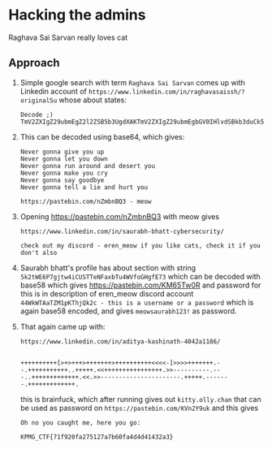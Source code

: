 # Hacking the admins

Raghava Sai Sarvan really loves cat

## Approach

1. Simple google search with term `Raghava Sai Sarvan` comes up with Linkedin account of `https://www.linkedin.com/in/raghavasaissh/?originalSu` whose about states:

    ```text
    Decode ;) TmV2ZXIgZ29ubmEgZ2l2ZSB5b3UgdXAKTmV2ZXIgZ29ubmEgbGV0IHlvdSBkb3duCk5ldmVyIGdvbm5hIHJ1biBhcm91bmQgYW5kIGRlc2VydCB5b3UKTmV2ZXIgZ29ubmEgbWFrZSB5b3UgY3J5Ck5ldmVyIGdvbm5hIHNheSBnb29kYnllCk5ldmVyIGdvbm5hIHRlbGwgYSBsaWUgYW5kIGh1cnQgeW91CgpodHRwczovL3Bhc3RlYmluLmNvbS9uWm1ibkJRMyAtIG1lb3c=
    ```

2. This can be decoded using base64, which gives:

    ```text
    Never gonna give you up
    Never gonna let you down
    Never gonna run around and desert you
    Never gonna make you cry
    Never gonna say goodbye
    Never gonna tell a lie and hurt you

    https://pastebin.com/nZmbnBQ3 - meow
    ```

3. Opening <https://pastebin.com/nZmbnBQ3> with meow gives

    ```text
    https://www.linkedin.com/in/saurabh-bhatt-cybersecurity/
    
    check out my discord - eren_meow if you like cats, check it if you don't also
    ```

4. Saurabh bhatt's profile has about section with string `5k2tWE6P7gjtw4iCUSTTeNFaxbTu4WVfoGHgfE73` which can be decoded with base58 which gives <https://pastebin.com/KM65Tw0R> and password for this is in description of eren_meow discord account `44WkWTAaTZM1pKThjQk2c - this is a username or a password` which is again base58 encoded, and gives `meowsaurabh123!` as password.
5. That again came up with:

    ```text
    https://www.linkedin.com/in/aditya-kashinath-4042a1186/
    
    
    ++++++++++[>+>+++>+++++++>++++++++++<<<<-]>>>>+++++++.--.+++++++++++..+++++.<<++++++++++++++++.>>----------.---..+++++++++++++.<<.>>----------------------.+++++.-------.+++++++++++++.
    ```

    this is brainfuck, which after running gives out `kitty.olly.chan` that can be used as password on `https://pastebin.com/KVn2Y9uk` and this gives

    ```text
    Oh no you caught me, here you go:

    KPMG_CTF{71f920fa275127a7b60fa4d4d41432a3}
    ```
